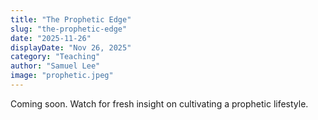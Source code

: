 ```yaml
---
title: "The Prophetic Edge"
slug: "the-prophetic-edge"
date: "2025-11-26"
displayDate: "Nov 26, 2025"
category: "Teaching"
author: "Samuel Lee"
image: "prophetic.jpeg"
---
```


Coming soon. Watch for fresh insight on cultivating a prophetic lifestyle.
